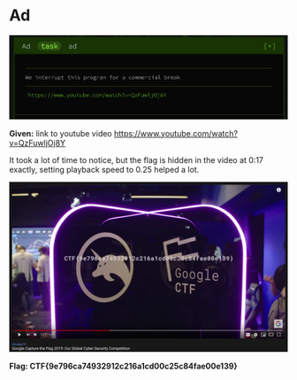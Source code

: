 # Ad

![img](https://github.com/ultimate-theory-of-everything/ctf-writeups/blob/master/googlectf-2019/beginners/assets/video-task.png)

**Given:** link to youtube video https://www.youtube.com/watch?v=QzFuwljOj8Y

It took a lot of time to notice, but the flag is hidden in the video at 0:17 exactly, setting playback speed to 0.25 helped a lot.

![img](https://github.com/ultimate-theory-of-everything/ctf-writeups/blob/master/googlectf-2019/beginners/assets/video-video.png)

**Flag: CTF{9e796ca74932912c216a1cd00c25c84fae00e139}**
